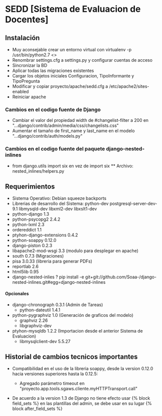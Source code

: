 SEDD [Sistema de Evaluacion de Docentes]
=========================================


Instalación
------------------------------------------------------------------

 - Muy aconsejable crear un entorno virtual con 
   virtualenv -p /usr/bin/python2.7 <<nombre>>
 - Renombrar settings.cfg a settings.py y configurar cuentas de acceso
 - Sincronizar la BD
 - Aplicar todas las migraciones existentes
 - Cargar los objetos iniciales Configuracion, TipoInformante y TipoPregunta
 - Modificar y copiar proyecto/apache/sedd.cfg a /etc/apache2/sites-enabled 
 - Reiniciar apache

### Cambios en el codigo fuente de Django 
 * Cambiar el valor del propiedad width de #changelist-filter a 200 en "...django/contrib/admin/media/css/changelists.css"
 * Aumentar el tamaño de first_name y last_name en el modelo "...django/contrib/auth/models.py"

### Cambios en el codigo fuente del paquete django-nested-inlines
 * from django.utils import six en vez de import six
 ** Archivo: nested_inlines/helpers.py

Requerimientos
-------------------------------------------------------------------
 * Sistema Operativo: Debian squeeze backports
 * Librerias de desarrollo del Sistema:
   python-dev postgresql-server-dev-9.1 libmysqld-dev libxml2-dev libxslt1-dev 
 * python-django 1.3
 * python-psycopg2 2.4.2
 * python-lxml 2.3
 * ordereddict 1.1
 * ptyhon-django-extensions 0.4.2
 * python-soappy 0.12.0
 * django-piston 0.2.3
 * libapache2-mod-wsgi 3.3	(modulo para desplegar en apache)
 * south 0.7.3          	(Migraciones)
 * pisa 3.0.33				(libreria para generar PDFs)
 * reportlab 2.6
 * html5lib 0.95
 * django-nested-inlies ?	pip install -e git+git://github.com/Soaa-/django-nested-inlines.git#egg=django-nested-inlines
#### Opcionales 

 * django-chronograph 0.3.1 (Admin de Tareas)
   - python-dateutil 1.4.1    
 * python-pygraphviz 1.0    (Generación de graficos del modelo)
   - graphviz 2.26   	    
   - libgraphviz-dev
 * ptyhon-mysqldb 1.2.2	    (Importacion desde el anterior Sistema de Evaluacion)
   - libmysqlclient-dev 5.5.27
   

Historial de cambios tecnicos importantes
-------------------------------------------------------------------

 * Compatibilidad en el uso de la libreria soappy, desde la version 0.12.0 hacia versiones superiores hasta la 0.12.5:
   - Agregado parámetro timeout en "proyecto.app.tools.sgaws.cliente.myHTTPTransport.call"

 * De acuerdo a la version 1.3 de Django no tiene efecto usar {% block field_sets %} en las plantillas del admin, se debe usar en su lugar {% block after_field_sets %}
